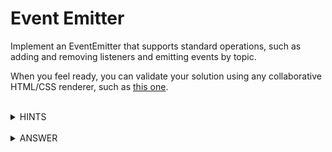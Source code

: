 # Event Emitter

Implement an EventEmitter that supports standard operations, such as adding and removing listeners and emitting events by topic.

When you feel ready, you can validate your solution using any collaborative HTML/CSS renderer, such as [this one](https://codepen.io/pen/?editors=1000).

<br />

<details><summary>HINTS</summary>
<p>

- It’s Ok to assume that we can write modern ES6 code, but it’s good to ask your peer what they would do for backward compatibility (e.g. transpile)
- Help your peer to first establish the API, including `addListener` (or `on`), `removeListener` (or `off`), `once` and `emit`.
- Ask them to describe how event listeners work in the browser, and check for a basic understanding of the single event loop
- Make sure that your peer takes care of potential memory leaks when implementing `once`
</p>
</details>

<br />

<details><summary>ANSWER</summary>
<p>
There are many great open source implementations of EventEmitters available for reference.

[Here](https://gist.github.com/mudge/5830382#file-eventemitter-js) is a simple implementation using vanilla javascript with older browser compatibility.

In addition, here are a few chosen examples for reference:

- [This example](https://gist.github.com/mudge/5830382#gistcomment-2623252), using ES2015 Classes
- [This example](https://gist.github.com/mudge/5830382#gistcomment-2301973), using lodash and ES6 functions
- [This example](https://github.com/facebook/emitter), of Facebook’s event emitter (including type annotations)
- [This example](https://github.com/primus/eventemitter3/blob/master/index.js) of a popular, high performance implementation
</p>
</detail>